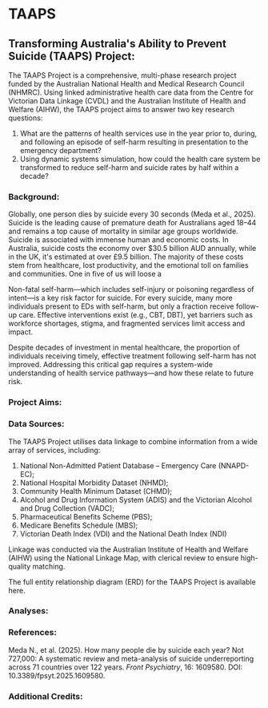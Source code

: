 # TAAPS
## Transforming Australia's Ability to Prevent Suicide (TAAPS) Project:
The TAAPS Project is a comprehensive, multi-phase research project funded by the Australian National Health and Medical Research Council (NHMRC). Using linked administrative health care data from the Centre for Victorian Data Linkage (CVDL) and the Australian Institute of Health and Welfare (AIHW), the TAAPS project aims to answer two key research questions:
1. What are the patterns of health services use in the year prior to, during, and following an episode of self-harm resulting in presentation to the emergency department?
2. Using dynamic systems simulation, how could the health care system be transformed to reduce self-harm and suicide rates by half within a decade?

### Background:
Globally, one person dies by suicide every 30 seconds (Meda et al., 2025). Suicide is the leading cause of premature death for Australians aged 18–44 and remains a top cause of mortality in similar age groups worldwide. Suicide is associated with immense human and economic costs. In Australia, suicide costs the economy over $30.5 billion AUD annually, while in the UK, it's estimated at over £9.5 billion. The majority of these costs stem from healthcare, lost productivity, and the emotional toll on families and communities. One in five of us will loose a 

Non-fatal self-harm—which includes self-injury or poisoning regardless of intent—is a key risk factor for suicide. For every suicide, many more individuals present to EDs with self-harm, but only a fraction receive follow-up care. Effective interventions exist (e.g., CBT, DBT), yet barriers such as workforce shortages, stigma, and fragmented services limit access and impact.

Despite decades of investment in mental healthcare, the proportion of individuals receiving timely, effective treatment following self-harm has not improved. Addressing this critical gap requires a system-wide understanding of health service pathways—and how these relate to future risk.

### Project Aims:


### Data Sources:
The TAAPS Project utilises data linkage to combine information from a wide array of services, including:
1. National Non-Admitted Patient Database – Emergency Care (NNAPD-EC);
2. National Hospital Morbidity Dataset (NHMD);
3. Community Health Minimum Dataset (CHMD);
4. Alcohol and Drug Information System (ADIS) and the Victorian Alcohol and Drug Collection (VADC);
5. Pharmaceutical Benefits Scheme (PBS);
6. Medicare Benefits Schedule (MBS);
7. Victorian Death Index (VDI) and the National Death Index (NDI)

Linkage was conducted via the Australian Institute of Health and Welfare (AIHW) using the National Linkage Map, with clerical review to ensure high-quality matching.

The full entity relationship diagram (ERD) for the TAAPS Project is available here.

### Analyses:

### References:
Meda N., et al. (2025). How many people die by suicide each year? Not 727,000: A systematic review and meta-analysis of suicide underreporting across 71 countries over 122 years. _Front Psychiatry_, 16: 1609580. DOI: 10.3389/fpsyt.2025.1609580. 
### Additional Credits:

